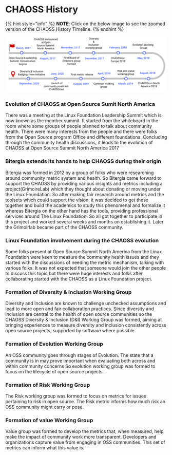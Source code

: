 # CHAOSS History

{% hint style="info" %}
**NOTE**: Click on the below image to see the zoomed version of the CHAOSS History Timeline.
{% endhint %}

![](../.gitbook/assets/frame-2-1-.jpg)

### Evolution of CHAOSS at Open Source Sumit North America

There was a meeting at the Linux Foundation Leadership Summit which is now known as the member summit. It started from the whiteboard in the room where some groups of people planned to talk about community health. There were many interests from the people and there were folks from the Open Source program Office and different foundations. Concluding through the community health discussions, it leads to the evolution of CHAOSS at Open Source Summit North America 2017

### Bitergia extends its hands to help CHAOSS during their origin

Bitergia was formed in 2012 by a group of folks who were researching around community metric system and health. So Bitergia came forward to support the CHAOSS by providing various insights and metrics including a project\(GrimoireLab\) which they thought about donating or moving under the Linux Foundation. So after making fair research around metrics and the toolsets which could support the vision, it was decided to get these together and build the academics to study this phenomenal and formalize it whereas Bitergia on the other hand has the tools, providing professional services around The Linux Foundation. So all got together to participate in this project and worked several weeks and months on establishing it. Later the Grimoirlab became part of the CHAOSS community.

### Linux Foundation involvement during the CHAOSS evolution

Some folks present at Open Source Summit North America from the Linux Foundation were keen to measure the community health issues and they started with the discussions of needing the metric mechanism, talking with various folks. It was not expected that someone would join the other people to discuss this topic but there were huge interests and folks after collaborating started with the CHAOSS as a Linux Foundation project.

### Formation of Diversity & Inclusion Working Group

Diversity and Inclusion are known to challenge unchecked assumptions
 and lead to more open and fair collaboration practices.
 Since diversity and inclusion are central to the health of open source communities so the CHAOSS Diversity & Inclusion \(D&I\) Working Group was formed, aiming at bringing experiences to measure diversity and inclusion consistently across open source projects, supported by software where possible.

### Formation of Evolution Working Group

An OSS community goes through stages of Evolution. The state that a
 community is in may prove important when evaluating both across and
 within community concerns So evolution working group was formed to focus on the lifecycle of open source projects.

### Formation of Risk Working Group

The Risk working group was formed to focus on metrics for issues pertaining to risk in open source. The Risk metric informs how much risk an OSS community might carry
 or pose.

### Formation of value Working Group

Value group was formed to develop the metrics that, when measured, help make the impact of community work more transparent. Developers and organizations capture value from engaging in OSS
 communities. This set of metrics can inform what this value is. 

